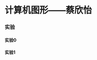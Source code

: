 <!DOCTYPE html>
<html>
	<head>
		<meta charset="utf-8">
	</head>
		<h1>计算机图形——蔡欣怡</h1>
		<h3>实验</h3>
	<h4>实验0</h4>
	<h4>实验1</h4>
		
</html>
